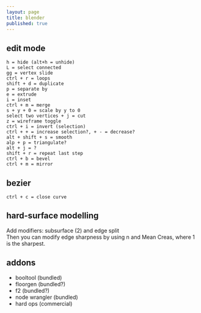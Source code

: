```yaml
---
layout: page
title: blender
published: true
---
```

## edit mode

    h = hide (alt+h = unhide)
    L = select connected
    gg = vertex slide
    ctrl + r = loops
    shift + d = duplicate
    p = separate by
    e = extrude
    i = inset
    ctrl + m = merge
    s + y + 0 = scale by y to 0
    select two vertices + j = cut
    z = wireframe toggle
    ctrl + i = invert (selection)
    ctrl + + = increase selection?, + - = decrease?
    alt + shift + s = smooth
    alp + p = triangulate?
    alt + j = ?
    shift + r = repeat last step
    ctrl + b = bevel
    ctrl + m = mirror
    
## bezier

    ctrl + c = close curve
    
## hard-surface modelling

Add modifiers: subsurface (2) and edge split  
Then you can modify edge sharpness by using n and Mean Creas, where 1 is the sharpest.

## addons

- booltool (bundled)
- floorgen (bundled?)
- f2 (bundled?)
- node wrangler (bundled)
- hard ops (commercial)